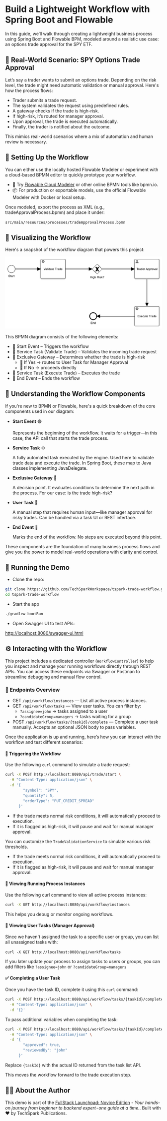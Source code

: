 # Build a Lightweight Workflow with Spring Boot and Flowable

In this guide, we’ll walk through creating a lightweight business process using Spring Boot and Flowable BPM, modeled around a realistic use case: an options trade approval for the SPY ETF.

## 🎯 Real-World Scenario: SPY Options Trade Approval

Let’s say a trader wants to submit an options trade. Depending on the risk level, the trade might need automatic validation or manual approval. Here's how the process flows:

- Trader submits a trade request.
- The system validates the request using predefined rules.
- A gateway checks if the trade is high-risk.
- If high-risk, it’s routed for manager approval.
- Upon approval, the trade is executed automatically.
- Finally, the trader is notified about the outcome.

This mimics real-world scenarios where a mix of automation and human review is necessary.

## 🧰 Setting Up the Workflow

You can either use the locally hosted Flowable Modeler or experiment with a cloud-based BPMN editor to quickly prototype your workflow.

- 🔗 Try [Flowable Cloud Modeler](https://www.flowable.com/trial) or other online BPMN tools like bpmn.io.
- 📦 For production or exportable models, use the official Flowable Modeler with Docker or local setup.

Once modeled, export the process as XML (e.g., tradeApprovalProcess.bpmn) and place it under:

`src/main/resources/processes/tradeApprovalProcess.bpmn`

## 🧰 Visualizing the Workflow

Here's a snapshot of the workflow diagram that powers this project:

![Trade Approval Workflow Diagram](https://raw.githubusercontent.com/CodrixWorkspace/KnowledgeBase/main/articles/images/trade_approval_process.png)

This BPMN diagram consists of the following elements:

- 🔹 Start Event – Triggers the workflow
- 🔹 Service Task (Validate Trade) – Validates the incoming trade request
- 🔹 Exclusive Gateway – Determines whether the trade is high-risk
    - 🔸 If Yes → routes to User Task for Manager Approval
    - 🔸 If No → proceeds directly
- 🔹 Service Task (Execute Trade) – Executes the trade
- 🔹 End Event – Ends the workflow

## 🧠 Understanding the Workflow Components

If you're new to BPMN or Flowable, here's a quick breakdown of the core components used in our diagram:

- **Start Event** 🟢

    Represents the beginning of the workflow. It waits for a trigger—in this case, the API call that starts the trade process.

- **Service Task** ⚙️

    A fully automated task executed by the engine. Used here to validate trade data and execute the trade. In Spring Boot, these map to Java classes implementing JavaDelegate.

- **Exclusive Gateway** 🔀

    A decision point. It evaluates conditions to determine the next path in the process. For our case: is the trade high-risk?

- **User Task** 👤

    A manual step that requires human input—like manager approval for risky trades. Can be handled via a task UI or REST interface.

- **End Event** 🔴

    Marks the end of the workflow. No steps are executed beyond this point.

These components are the foundation of many business process flows and give you the power to model real-world operations with clarity and control.

## 🚀 Running the Demo

- Clone the repo:

```bash
git clone https://github.com/TechSparkWorkspace/tspark-trade-workflow.git
cd tspark-trade-workflow
```

- Start the app

```bash
./gradlew bootRun
```

- Open Swagger UI to test APIs:

[http://localhost:8080/swagger-ui.html](http://localhost:8080/swagger-ui.html)

## ⚙️ Interacting with the Workflow

This project includes a dedicated controller (`WorkflowController`) to help you inspect and manage your running workflows directly through REST APIs. You can access these endpoints via Swagger or Postman to streamline debugging and manual flow control.

### 📌 Endpoints Overview

- GET `/api/workflow/instances` — List all active process instances.
- GET `/api/workflow/tasks` — View user tasks. You can filter by:
  - `?assignee=john` → tasks assigned to a user
  - `?candidateGroup=managers` → tasks waiting for a group
- POST `/api/workflow/tasks/{taskId}/complete` — Complete a user task manually. Accepts an optional JSON body to pass variables.

Once the application is up and running, here’s how you can interact with the workflow and test different scenarios:

#### 🔄 Triggering the Workflow

Use the following `curl` command to simulate a trade request:

```bash
curl -X POST http://localhost:8080/api/trade/start \
  -H "Content-Type: application/json" \
  -d '{
        "symbol": "SPY",
        "quantity": 5,
        "orderType": "PUT_CREDIT_SPREAD"
      }'
```

- If the trade meets normal risk conditions, it will automatically proceed to execution.
- If it is flagged as high-risk, it will pause and wait for manual manager approval.

You can customize the `TradeValidationService` to simulate various risk thresholds.

- If the trade meets normal risk conditions, it will automatically proceed to execution.
- If it is flagged as high-risk, it will pause and wait for manual manager approval.

#### 🧾 Viewing Running Process Instances

Use the following curl command to view all active process instances:

```bash
curl -X GET http://localhost:8080/api/workflow/instances
```

This helps you debug or monitor ongoing workflows.

#### 👤 Viewing User Tasks (Manager Approval)

Since we haven't assigned the task to a specific user or group, you can list all unassigned tasks with:

`curl -X GET http://localhost:8080/api/workflow/tasks`

If you later update your process to assign tasks to users or groups, you can add filters like `?assignee=john` or `?candidateGroup=managers`

#### ✅ Completing a User Task

Once you have the task ID, complete it using this `curl` command:

```bash
curl -X POST http://localhost:8080/api/workflow/tasks/{taskId}/complete \
  -H "Content-Type: application/json" \
  -d '{}'
```

To pass additional variables when completing the task:

```bash
curl -X POST http://localhost:8080/api/workflow/tasks/{taskId}/complete \
  -H "Content-Type: application/json" \
  -d '{
        "approved": true,
        "reviewedBy": "john"
      }'
```

Replace `{taskId}` with the actual ID returned from the task list API.

This moves the workflow forward to the trade execution step.

## 👨‍💻 About the Author

This demo is part of the [FullStack Launchpad: Novice Edition](https://medium.com/fullstack-launchpad-novice-edition) - _Your hands-on journey from beginner to backend expert - one guide at a time._. Built with ❤️ by TechSpark Publications.
